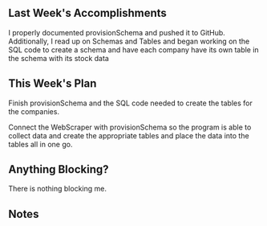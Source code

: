 ## Last Week's Accomplishments

I properly documented provisionSchema and pushed it to GitHub.
Additionally, I read up on Schemas and Tables and began working on the SQL code to create a schema and have each company have its own table in the schema with its stock data

## This Week's Plan

Finish provisionSchema and the SQL code needed to create the tables for the companies.

Connect the WebScraper with provisionSchema so the program is able to collect data and create the appropriate tables and place the data into the tables all in one go.

## Anything Blocking?

There is nothing blocking me.

## Notes

